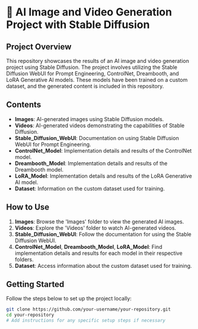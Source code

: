# 🌈 AI Image and Video Generation Project with Stable Diffusion

## Project Overview
This repository showcases the results of an AI image and video generation project using Stable Diffusion. The project involves utilizing the Stable Diffusion WebUI for Prompt Engineering, ControlNet, Dreambooth, and LoRA Generative AI models. These models have been trained on a custom dataset, and the generated content is included in this repository.

## Contents
- **Images**: AI-generated images using Stable Diffusion models.
- **Videos**: AI-generated videos demonstrating the capabilities of Stable Diffusion.
- **Stable_Diffusion_WebUI**: Documentation on using Stable Diffusion WebUI for Prompt Engineering.
- **ControlNet_Model**: Implementation details and results of the ControlNet model.
- **Dreambooth_Model**: Implementation details and results of the Dreambooth model.
- **LoRA_Model**: Implementation details and results of the LoRA Generative AI model.
- **Dataset**: Information on the custom dataset used for training.

## How to Use
1. **Images**: Browse the 'Images' folder to view the generated AI images.
2. **Videos**: Explore the 'Videos' folder to watch AI-generated videos.
3. **Stable_Diffusion_WebUI**: Follow the documentation for using the Stable Diffusion WebUI.
4. **ControlNet_Model**, **Dreambooth_Model**, **LoRA_Model**: Find implementation details and results for each model in their respective folders.
5. **Dataset**: Access information about the custom dataset used for training.

## Getting Started
Follow the steps below to set up the project locally:

```bash
git clone https://github.com/your-username/your-repository.git
cd your-repository
# Add instructions for any specific setup steps if necessary

